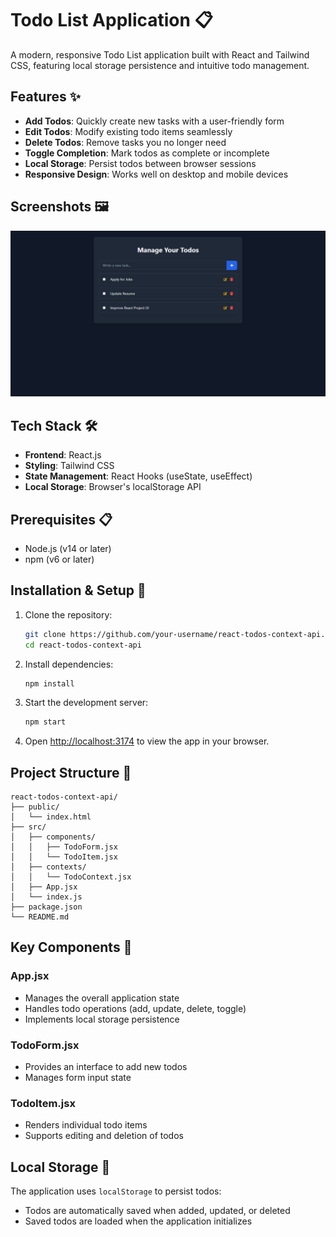 # Todo List Application 📋

A modern, responsive Todo List application built with React and Tailwind CSS, featuring local storage persistence and intuitive todo management.

## Features ✨

- **Add Todos**: Quickly create new tasks with a user-friendly form
- **Edit Todos**: Modify existing todo items seamlessly
- **Delete Todos**: Remove tasks you no longer need
- **Toggle Completion**: Mark todos as complete or incomplete
- **Local Storage**: Persist todos between browser sessions
- **Responsive Design**: Works well on desktop and mobile devices

## Screenshots 🖼️

![Todo List Interface](/screenshots/todo-list-interface.png)

## Tech Stack 🛠️

- **Frontend**: React.js
- **Styling**: Tailwind CSS
- **State Management**: React Hooks (useState, useEffect)
- **Local Storage**: Browser's localStorage API

## Prerequisites 📋

- Node.js (v14 or later)
- npm (v6 or later)

## Installation & Setup 🚀

1. Clone the repository:

   ```bash
   git clone https://github.com/your-username/react-todos-context-api.git
   cd react-todos-context-api
   ```

2. Install dependencies:

   ```bash
   npm install
   ```

3. Start the development server:

   ```bash
   npm start
   ```

4. Open [http://localhost:3174](http://localhost:3174) to view the app in your browser.

## Project Structure 📂

```
react-todos-context-api/
├── public/
│   └── index.html
├── src/
│   ├── components/
│   │   ├── TodoForm.jsx
│   │   └── TodoItem.jsx
│   ├── contexts/
│   │   └── TodoContext.jsx
│   ├── App.jsx
│   └── index.js
├── package.json
└── README.md
```

## Key Components 🧩

### App.jsx

- Manages the overall application state
- Handles todo operations (add, update, delete, toggle)
- Implements local storage persistence

### TodoForm.jsx

- Provides an interface to add new todos
- Manages form input state

### TodoItem.jsx

- Renders individual todo items
- Supports editing and deletion of todos

## Local Storage 💾

The application uses `localStorage` to persist todos:

- Todos are automatically saved when added, updated, or deleted
- Saved todos are loaded when the application initializes
